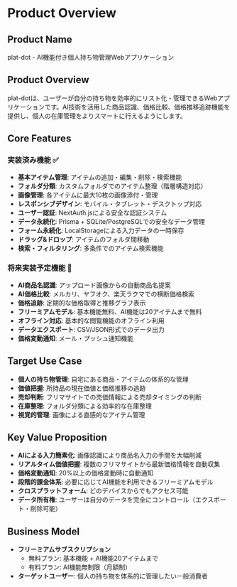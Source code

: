 # Product Overview

## Product Name
plat-dot - AI機能付き個人持ち物管理Webアプリケーション

## Product Overview
plat-dotは、ユーザーが自分の持ち物を効率的にリスト化・管理できるWebアプリケーションです。AI技術を活用した商品認識、価格比較、価格推移追跡機能を提供し、個人の在庫管理をよりスマートに行えるようにします。

## Core Features

### 実装済み機能 ✅
- **基本アイテム管理**: アイテムの追加・編集・削除・検索機能
- **フォルダ分類**: カスタムフォルダでのアイテム整理（階層構造対応）
- **画像管理**: 各アイテムに最大10枚の画像添付・管理
- **レスポンシブデザイン**: モバイル・タブレット・デスクトップ対応
- **ユーザー認証**: NextAuth.jsによる安全な認証システム
- **データ永続化**: Prisma + SQLite/PostgreSQLでの安全なデータ管理
- **フォーム永続化**: LocalStorageによる入力データの一時保存
- **ドラッグ&ドロップ**: アイテムのフォルダ間移動
- **検索・フィルタリング**: 多条件でのアイテム検索機能

### 将来実装予定機能 🚧
- **AI商品名認識**: アップロード画像からの自動商品名提案
- **AI価格比較**: メルカリ、ヤフオク、楽天ラクマでの横断価格検索
- **価格追跡**: 定期的な価格取得と推移グラフ表示
- **フリーミアムモデル**: 基本機能無料、AI機能は20アイテムまで無料
- **オフライン対応**: 基本的な閲覧機能のオフライン利用
- **データエクスポート**: CSV/JSON形式でのデータ出力
- **価格変動通知**: メール・プッシュ通知機能

## Target Use Case
- **個人の持ち物管理**: 自宅にある商品・アイテムの体系的な管理
- **価値把握**: 所持品の現在価値と価格推移の追跡
- **売却判断**: フリマサイトでの売価情報による売却タイミングの判断
- **在庫整理**: フォルダ分類による効率的な在庫整理
- **視覚的管理**: 画像による直感的なアイテム管理

## Key Value Proposition
- **AIによる入力簡素化**: 画像認識により商品名入力の手間を大幅削減
- **リアルタイム価値把握**: 複数のフリマサイトから最新価格情報を自動収集
- **価格変動通知**: 20%以上の価格変動時に自動通知
- **段階的課金体系**: 必要に応じてAI機能を利用できるフリーミアムモデル
- **クロスプラットフォーム**: どのデバイスからでもアクセス可能
- **データ所有権**: ユーザーは自分のデータを完全にコントロール（エクスポート・削除可能）

## Business Model
- **フリーミアムサブスクリプション**
  - 無料プラン: 基本機能 + AI機能20アイテムまで
  - 有料プラン: AI機能無制限（月額制）
- **ターゲットユーザー**: 個人の持ち物を体系的に管理したい一般消費者
